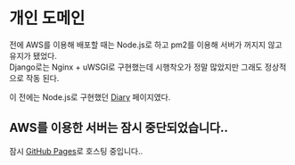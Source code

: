 # 개인 도메인

전에 AWS를 이용해 배포할 때는 Node.js로 하고 pm2를 이용해 서버가 꺼지지 않고 유지가 됐었다.<br>
Django로는 Nginx + uWSGI로 구현했는데 시행착오가 정말 많았지만 그래도 정상적으로 작동 된다.<br>

이 전에는 Node.js로 구현했던 [Diary](https://github.com/indante/secret-Diary) 페이지였다.

## AWS를 이용한 서버는 잠시 중단되었습니다..
잠시 [GitHub Pages](https://github.com/indante/indante.github.io)로 호스팅 중입니다..